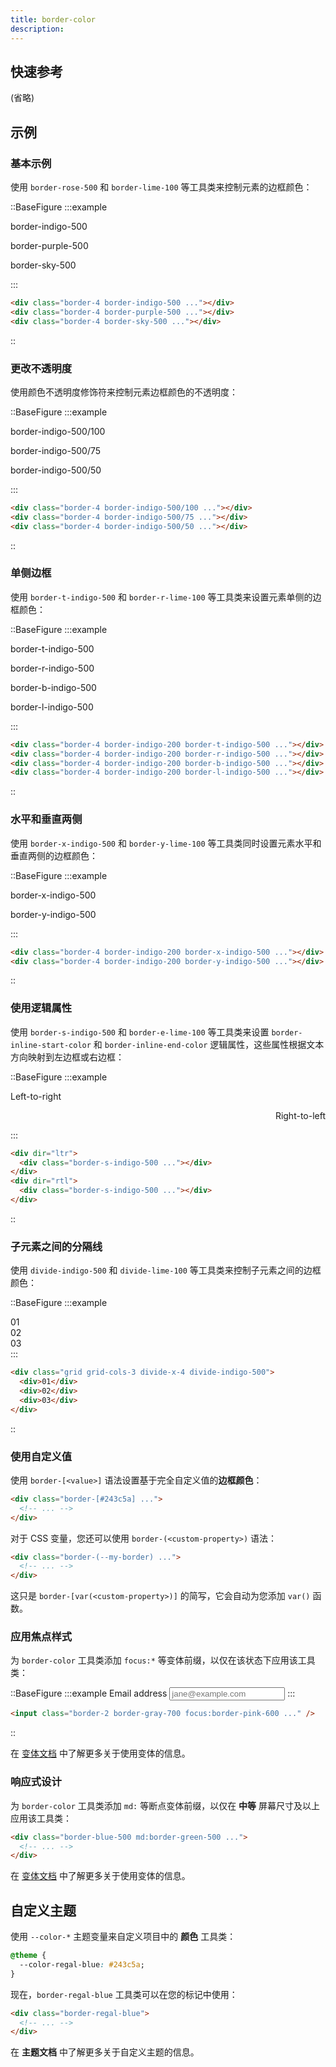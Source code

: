 ```yaml
---
title: border-color
description: 
---
```


## 快速参考

(省略)

## 示例

### 基本示例

使用 `border-rose-500` 和 `border-lime-100` 等工具类来控制元素的边框颜色：

::BaseFigure
:::example
<div class="grid gap-4 text-center text-sm leading-6 font-bold text-white lg:grid-cols-3">
  <div class="flex shrink-0 flex-col items-center">
    <p class="mb-3 text-center font-mono text-xs font-medium text-gray-500 dark:text-gray-400">
      border-indigo-500
    </p>
    <div class="size-16 border-4 border-indigo-500 bg-white p-4 dark:bg-gray-900"></div>
  </div>
  <div class="flex shrink-0 flex-col items-center">
    <p class="mb-3 text-center font-mono text-xs font-medium text-gray-500 dark:text-gray-400">
      border-purple-500
    </p>
    <div class="size-16 border-4 border-purple-500 bg-white p-4 dark:bg-gray-900"></div>
  </div>
  <div class="flex shrink-0 flex-col items-center">
    <p class="mb-3 text-center font-mono text-xs font-medium text-gray-500 dark:text-gray-400">
      border-sky-500
    </p>
    <div class="size-16 border-4 border-sky-500 bg-white p-4 dark:bg-gray-900"></div>
  </div>
</div>
:::

```html
<div class="border-4 border-indigo-500 ..."></div>
<div class="border-4 border-purple-500 ..."></div>
<div class="border-4 border-sky-500 ..."></div>
```
::

### 更改不透明度

使用颜色不透明度修饰符来控制元素边框颜色的不透明度：

::BaseFigure
:::example
<div class="grid gap-4 text-center text-sm leading-6 font-bold text-white lg:grid-cols-3">
  <div class="flex shrink-0 flex-col items-center">
    <p class="mb-3 text-center font-mono text-xs font-medium text-gray-500 dark:text-gray-400">
      border-indigo-500/100
    </p>
    <div class="size-16 border-4 border-indigo-500/100 bg-white p-4 dark:bg-gray-900"></div>
  </div>
  <div class="flex shrink-0 flex-col items-center">
    <p class="mb-3 text-center font-mono text-xs font-medium text-gray-500 dark:text-gray-400">
      border-indigo-500/75
    </p>
    <div class="size-16 border-4 border-indigo-500/75 bg-white p-4 dark:bg-gray-900"></div>
  </div>
  <div class="flex shrink-0 flex-col items-center">
    <p class="mb-3 text-center font-mono text-xs font-medium text-gray-500 dark:text-gray-400">
      border-indigo-500/50
    </p>
    <div class="size-16 border-4 border-indigo-500/50 bg-white p-4 dark:bg-gray-900"></div>
  </div>
</div>
:::

```html
<div class="border-4 border-indigo-500/100 ..."></div>
<div class="border-4 border-indigo-500/75 ..."></div>
<div class="border-4 border-indigo-500/50 ..."></div>
```
::

### 单侧边框

使用 `border-t-indigo-500` 和 `border-r-lime-100` 等工具类来设置元素单侧的边框颜色：

::BaseFigure
:::example
<div class="grid grid-cols-1 gap-x-4 gap-y-8 text-center text-sm leading-6 font-bold text-white sm:grid-cols-2">
  <div class="flex shrink-0 flex-col items-center">
    <p class="mb-3 text-center font-mono text-xs font-medium text-gray-500 dark:text-gray-400">
      border-t-indigo-500
    </p>
    <div class="size-16 border-4 border-indigo-200 border-t-indigo-500 bg-white p-4 ring-1 ring-gray-900/5 dark:border-indigo-600/20 dark:border-t-indigo-500 dark:bg-gray-900"></div>
  </div>
  <div class="flex shrink-0 flex-col items-center">
    <p class="mb-3 text-center font-mono text-xs font-medium text-gray-500 dark:text-gray-400">
      border-r-indigo-500
    </p>
    <div class="size-16 border-4 border-indigo-200 border-r-indigo-500 bg-white p-4 ring-1 ring-gray-900/5 dark:border-indigo-600/20 dark:border-r-indigo-500 dark:bg-gray-900"></div>
  </div>
  <div class="flex shrink-0 flex-col items-center">
    <p class="mb-3 text-center font-mono text-xs font-medium text-gray-500 dark:text-gray-400">
      border-b-indigo-500
    </p>
    <div class="size-16 border-4 border-indigo-200 border-b-indigo-500 bg-white p-4 ring-1 ring-gray-900/5 dark:border-indigo-600/20 dark:border-b-indigo-500 dark:bg-gray-900"></div>
  </div>
  <div class="flex shrink-0 flex-col items-center">
    <p class="mb-3 text-center font-mono text-xs font-medium text-gray-500 dark:text-gray-400">
      border-l-indigo-500
    </p>
    <div class="size-16 border-4 border-indigo-200 border-l-indigo-500 bg-white p-4 ring-1 ring-gray-900/5 dark:border-indigo-600/20 dark:border-l-indigo-500 dark:bg-gray-900"></div>
  </div>
</div>
:::

```html
<div class="border-4 border-indigo-200 border-t-indigo-500 ..."></div>
<div class="border-4 border-indigo-200 border-r-indigo-500 ..."></div>
<div class="border-4 border-indigo-200 border-b-indigo-500 ..."></div>
<div class="border-4 border-indigo-200 border-l-indigo-500 ..."></div>
```
::

### 水平和垂直两侧

使用 `border-x-indigo-500` 和 `border-y-lime-100` 等工具类同时设置元素水平和垂直两侧的边框颜色：

::BaseFigure
:::example
<div class="flex flex-col items-center justify-around gap-4 text-center text-sm leading-6 font-bold text-white sm:flex-row">
  <div class="flex shrink-0 flex-col items-center">
    <p class="mb-3 text-center font-mono text-xs font-medium text-gray-500 dark:text-gray-400">
      border-x-indigo-500
    </p>
    <div class="size-16 border-4 border-indigo-200 border-x-indigo-500 bg-white p-4 ring-1 ring-gray-900/5 dark:border-indigo-600/20 dark:border-x-indigo-500 dark:bg-gray-900"></div>
  </div>
  <div class="flex shrink-0 flex-col items-center">
    <p class="mb-3 text-center font-mono text-xs font-medium text-gray-500 dark:text-gray-400">
      border-y-indigo-500
    </p>
    <div class="size-16 border-4 border-indigo-200 border-y-indigo-500 bg-white p-4 ring-1 ring-gray-900/5 dark:border-indigo-600/20 dark:border-y-indigo-500 dark:bg-gray-900"></div>
  </div>
</div>
:::

```html
<div class="border-4 border-indigo-200 border-x-indigo-500 ..."></div>
<div class="border-4 border-indigo-200 border-y-indigo-500 ..."></div>
```
::

### 使用逻辑属性

使用 `border-s-indigo-500` 和 `border-e-lime-100` 等工具类来设置 `border-inline-start-color` 和 `border-inline-end-color` 逻辑属性，这些属性根据文本方向映射到左边框或右边框：

::BaseFigure
:::example
<div class="grid grid-cols-2 place-items-center gap-x-4">
  <div class="flex flex-col items-start gap-y-4" dir="ltr">
    <p class="text-sm font-medium">Left-to-right</p>
    <div class="size-16 border-4 border-indigo-200 border-s-indigo-500 bg-white p-4 ring-1 ring-gray-900/5 dark:border-indigo-600/20 dark:border-s-indigo-500 dark:bg-gray-900"></div>
  </div>
  <div class="flex flex-col items-start gap-y-4" dir="rtl">
    <p class="text-sm font-medium">Right-to-left</p>
    <div class="size-16 border-4 border-indigo-200 border-s-indigo-500 bg-white p-4 ring-1 ring-gray-900/5 dark:border-indigo-600/20 dark:border-s-indigo-500 dark:bg-gray-900"></div>
  </div>
</div>
:::

```html
<div dir="ltr">
  <div class="border-s-indigo-500 ..."></div>
</div>
<div dir="rtl">
  <div class="border-s-indigo-500 ..."></div>
</div>
```
::

### 子元素之间的分隔线

使用 `divide-indigo-500` 和 `divide-lime-100` 等工具类来控制子元素之间的边框颜色：

::BaseFigure
:::example
<div class="mx-auto grid max-w-lg grid-cols-3 divide-x-4 divide-indigo-500 rounded-lg text-center font-mono text-sm leading-6 font-bold text-gray-400">
  <div class="p-4 outline-1 -outline-offset-1 outline-gray-900/20 outline-dashed dark:outline-white/20">01</div>
  <div class="p-4 outline-1 -outline-offset-1 outline-gray-900/20 outline-dashed dark:outline-white/20">02</div>
  <div class="p-4 outline-1 -outline-offset-1 outline-gray-900/20 outline-dashed dark:outline-white/20">03</div>
</div>
:::

```html
<div class="grid grid-cols-3 divide-x-4 divide-indigo-500">
  <div>01</div>
  <div>02</div>
  <div>03</div>
</div>
```
::

### 使用自定义值

使用 `border-[<value>]` 语法设置基于完全自定义值的**边框颜色**：

```html
<div class="border-[#243c5a] ...">
  <!-- ... -->
</div>
```

对于 CSS 变量，您还可以使用 `border-(<custom-property>)` 语法：

```html
<div class="border-(--my-border) ...">
  <!-- ... -->
</div>
```

这只是 `border-[var(<custom-property>)]` 的简写，它会自动为您添加 `var()` 函数。

### 应用焦点样式

为 `border-color` 工具类添加 `focus:*` 等变体前缀，以仅在该状态下应用该工具类：

::BaseFigure
:::example
<label class="mx-auto block max-w-xs">
<span class="text-sm font-medium text-gray-900 dark:text-gray-200">Email address</span>
<input
type="text"
placeholder="jane@example.com"
class="block w-full rounded-lg border-2 border-gray-700 px-3 py-2 font-sans text-sm leading-5 text-gray-500 focus:border-pink-600 focus:outline-none dark:bg-gray-900 dark:text-gray-400 dark:placeholder:text-gray-600"
/>
</label>
:::

```html
<input class="border-2 border-gray-700 focus:border-pink-600 ..." />
```
::

在 [变体文档](https://tailwindcss.com/docs/hover-focus-and-other-states) 中了解更多关于使用变体的信息。

### 响应式设计

为 `border-color` 工具类添加 `md:` 等断点变体前缀，以仅在 **中等** 屏幕尺寸及以上应用该工具类：

```html
<div class="border-blue-500 md:border-green-500 ...">
  <!-- ... -->
</div>
```

在 [变体文档](https://tailwindcss.com/docs/hover-focus-and-other-states) 中了解更多关于使用变体的信息。

## 自定义主题

使用 `--color-*` 主题变量来自定义项目中的 **颜色** 工具类：

```css {2}
@theme {
  --color-regal-blue: #243c5a; 
}
```

现在，`border-regal-blue` 工具类可以在您的标记中使用：

```html
<div class="border-regal-blue">
  <!-- ... -->
</div>
```

在 **主题文档** 中了解更多关于自定义主题的信息。

